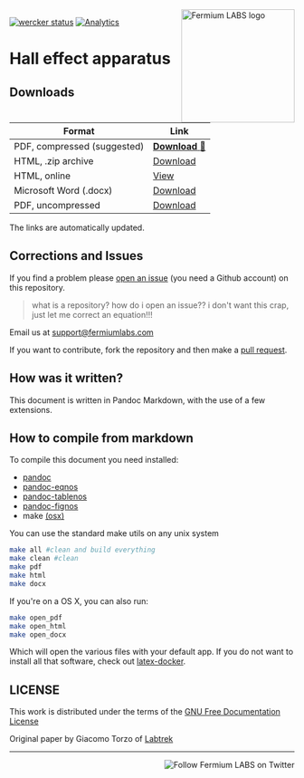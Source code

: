 <a href="https://fermiumlabs.com/">
    <img src="https://fermiumlabs.com/Assets/img/logos/Horizontal-Main_500px.png" alt="Fermium LABS logo" width="200" align="right" />
</a>

[![wercker status](https://app.wercker.com/status/c3f211eac0371c5d15070b87bf848438/s/master "wercker status")](https://app.wercker.com/project/byKey/c3f211eac0371c5d15070b87bf848438) [![Analytics](https://ga-beacon.appspot.com/UA-69533556-3/hall-effect-apparatus/readme/?flat)](https://github.com/igrigorik/ga-beacon)

# Hall effect apparatus

## Downloads

Format                     | Link
--------------------------- | -------------------------------------------------------------------------------------------------------
PDF, compressed (suggested) | [**Download** :floppy_disk:](https://s3-eu-west-1.amazonaws.com/handbooks-autobuild/hall-effect-handbook/Hall_Handbook.pdf)
HTML, .zip archive          | [Download](https://s3-eu-west-1.amazonaws.com/handbooks-autobuild/hall-effect-handbook/Hall_Handbook.zip)
HTML, online                | [View](https://s3-eu-west-1.amazonaws.com/handbooks-autobuild/hall-effect-handbook/Hall_Handbook.html)
Microsoft Word (.docx)      | [Download](https://s3-eu-west-1.amazonaws.com/handbooks-autobuild/hall-effect-handbook/Hall_Handbook.docx)
PDF, uncompressed           | [Download](https://s3-eu-west-1.amazonaws.com/handbooks-autobuild/hall-effect-handbook/Hall_Handbook_hires.pdf)

The links are automatically updated.

## Corrections and Issues

If you find a problem please [open an issue](https://github.com/fermiumlabs/Hall-effect-apparatus/issues/new) (you need a Github account) on this repository.

> what is a repository? how do i open an issue?? i don't want this crap, just let me correct an equation!!!

Email us at <support@fermiumlabs.com>

If you want to contribute, fork the repository and then make a [pull request](https://help.github.com/articles/using-pull-requests/).

## How was it written?

This document is written in Pandoc Markdown, with the use of a few extensions.

## How to compile from markdown

To compile this document you need installed:

- [pandoc](http://pandoc.org)
- [pandoc-eqnos](https://github.com/tomduck/pandoc-eqnos)
- [pandoc-tablenos](https://github.com/tomduck/pandoc-tablenos)
- [pandoc-fignos](https://github.com/tomduck/pandoc-fignos)
- make [(osx)](http://osxdaily.com/2014/02/12/install-command-line-tools-mac-os-x/)

You can use the standard make utils on any unix system

```bash
make all #clean and build everything
make clean #clean
make pdf
make html
make docx
```

If you're on a OS X, you can also run:

```bash
make open_pdf
make open_html
make open_docx
```

Which will open the various files with your default app. If you do not want to install all that software, check out [latex-docker](https://github.com/fermiumlabs/latex-docker).

## LICENSE

This work is distributed under the terms of the [GNU Free Documentation License](http://www.gnu.org/licenses/fdl-1.3.html)

Original paper by Giacomo Torzo of [Labtrek](http://labtrek.it)

---

<a href="https://twitter.com/intent/user?screen_name=fermiumlabs">
    <img src="https://img.shields.io/twitter/follow/fermiumlabs.svg?style=social&label=Follow" alt="Follow Fermium LABS on Twitter" align="right" />
</a>

